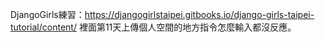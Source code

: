 DjangoGirls練習：https://djangogirlstaipei.gitbooks.io/django-girls-taipei-tutorial/content/ 
裡面第11天上傳個人空間的地方指令怎麼輸入都沒反應。
